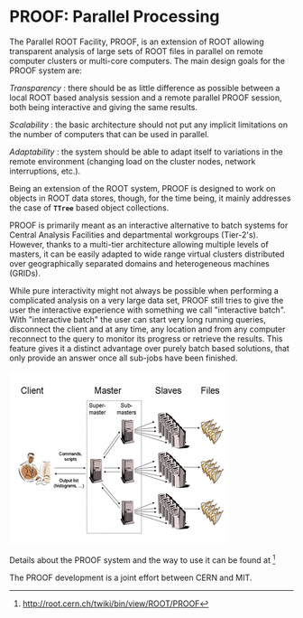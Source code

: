 # PROOF: Parallel Processing


The Parallel ROOT Facility, PROOF, is an extension of ROOT allowing
transparent analysis of large sets of ROOT files in parallel on remote
computer clusters or multi-core computers. The main design goals for the
PROOF system are:

*Transparency* : there should be as little difference as possible
between a local ROOT based analysis session and a remote parallel PROOF
session, both being interactive and giving the same results.

*Scalability* : the basic architecture should not put any implicit
limitations on the number of computers that can be used in parallel.

*Adaptability* : the system should be able to adapt itself to variations
in the remote environment (changing load on the cluster nodes, network
interruptions, etc.).

Being an extension of the ROOT system, PROOF is designed to work on
objects in ROOT data stores, though, for the time being, it mainly
addresses the case of **`TTree`** based object collections.

PROOF is primarily meant as an interactive alternative to batch systems
for Central Analysis Facilities and departmental workgroups (Tier-2's).
However, thanks to a multi-tier architecture allowing multiple levels of
masters, it can be easily adapted to wide range virtual clusters
distributed over geographically separated domains and heterogeneous
machines (GRIDs).

While pure interactivity might not always be possible when performing a
complicated analysis on a very large data set, PROOF still tries to give
the user the interactive experience with something we call "interactive
batch". With "interactive batch" the user can start very long running
queries, disconnect the client and at any time, any location and from
any computer reconnect to the query to monitor its progress or retrieve
the results. This feature gives it a distinct advantage over purely
batch based solutions, that only provide an answer once all sub-jobs
have been finished.

![The Multi-tier structure of a PROOF cluster](pictures/03000200.png)

Details about the PROOF system and the way to use it can be found at
<PROOFWiki> [^1]

The PROOF development is a joint effort between CERN and MIT.

[^1]: http://root.cern.ch/twiki/bin/view/ROOT/PROOF
